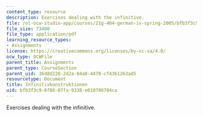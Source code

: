 ```yaml
---
content_type: resource
description: Exercises dealing with the infinitive.
file: /ol-ocw-studio-app/courses/21g-404-german-iv-spring-2005/bfb3f3c96f0807fa9338e010780704ca_MIT21G_404S05_infinitvkons.pdf
file_size: 73400
file_type: application/pdf
learning_resource_types:
- Assignments
license: https://creativecommons.org/licenses/by-nc-sa/4.0/
ocw_type: OCWFile
parent_title: Assignments
parent_type: CourseSection
parent_uid: 36d8d228-2d2a-04a0-4470-cf4361263ad5
resourcetype: Document
title: Infinitivkonstruktionen
uid: bfb3f3c9-6f08-07fa-9338-e010780704ca
---
```

Exercises dealing with the infinitive.